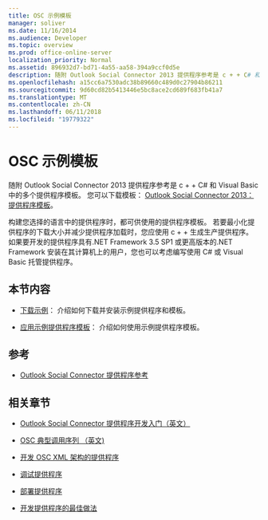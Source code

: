 ```yaml
---
title: OSC 示例模板
manager: soliver
ms.date: 11/16/2014
ms.audience: Developer
ms.topic: overview
ms.prod: office-online-server
localization_priority: Normal
ms.assetid: 896932d7-bd71-4a55-aa58-394a9ccf0d5e
description: 随附 Outlook Social Connector 2013 提供程序参考是 c + + C# 和 Visual Basic 中的多个提供程序模板。 您可以下载在 Outlook Social Connector 2013 模板： 提供程序模板。
ms.openlocfilehash: a15cc6a7530adc38b89660c489d0c27904b86211
ms.sourcegitcommit: 9d60cd82b5413446e5bc8ace2cd689f683fb41a7
ms.translationtype: MT
ms.contentlocale: zh-CN
ms.lasthandoff: 06/11/2018
ms.locfileid: "19779322"
---
```

# <a name="osc-sample-templates"></a>OSC 示例模板

随附 Outlook Social Connector 2013 提供程序参考是 c + + C# 和 Visual Basic 中的多个提供程序模板。 您可以下载模板： [Outlook Social Connector 2013： 提供程序模板](http://code.msdn.microsoft.com/Outlook-Social-Connector-73fd8d2c)。
  
构建您选择的语言中的提供程序时，都可供使用的提供程序模板。 若要最小化提供程序的下载大小并减少提供程序加载时，您应使用 c + + 生成生产提供程序。 如果要开发的提供程序具有.NET Framework 3.5 SP1 或更高版本的.NET Framework 安装在其计算机上的用户，您也可以考虑编写使用 C# 或 Visual Basic 托管提供程序。
  
## <a name="in-this-section"></a>本节内容

- [下载示例](downloading-the-samples.md)： 介绍如何下载并安装示例提供程序和模板。
    
- [应用示例提供程序模板](applying-a-sample-provider-template.md)： 介绍如何使用示例提供程序模板。
    
## <a name="reference"></a>参考

- [Outlook Social Connector 提供程序参考](outlook-social-connector-provider-reference-0.md)
  
## <a name="related-sections"></a>相关章节

- [Outlook Social Connector 提供程序开发入门（英文）](getting-started-with-developing-an-outlook-social-connector-provider.md)
  
- [OSC 典型调用序列 （英文)](osc-typical-calling-sequences.md)
  
- [开发 OSC XML 架构的提供程序](developing-a-provider-with-the-osc-xml-schema.md)
  
- [调试提供程序](debugging-a-provider.md)
  
- [部署提供程序](deploying-a-provider.md)
  
- [开发提供程序的最佳做法](best-practices-for-developing-a-provider.md)
  

